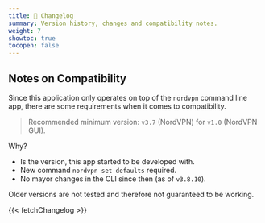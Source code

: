 ```yaml
---
title: 📰 Changelog
summary: Version history, changes and compatibility notes.
weight: 7
showtoc: true
tocopen: false
---
```


## Notes on Compatibility

Since this application only operates on top of the `nordvpn` command line app,
there are some requirements when it comes to compatibility.

> Recommended minimum version: `v3.7` (NordVPN) for `v1.0` (NordVPN GUI).

Why?
- Is the version, this app started to be developed with.
- New command `nordvpn set defaults` required.
- No mayor changes in the CLI since then (as of `v3.8.10`).

Older versions are not tested and therefore not guaranteed to be working.

{{< fetchChangelog >}}
